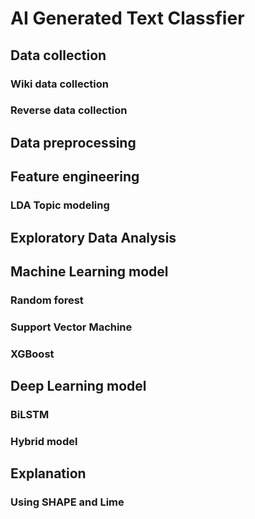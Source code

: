 # AI Generated Text Classfier
## Data collection 
### Wiki data collection
### Reverse data collection
## Data preprocessing 
## Feature engineering 
### LDA Topic modeling
## Exploratory Data Analysis 
## Machine Learning model
### Random forest
### Support Vector Machine
### XGBoost
## Deep Learning model
### BiLSTM
### Hybrid model
## Explanation
### Using SHAPE and Lime
